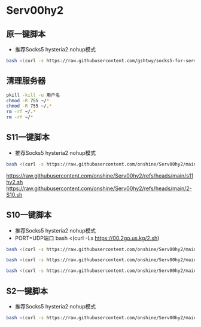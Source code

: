 # Serv00hy2


## 原一键脚本
- 推荐Socks5 hysteria2 nohup模式
```bash
bash <(curl -s https://raw.githubusercontent.com/gshtwy/socks5-for-serv00/main/install-socks5-hysteria.sh)
```


## 清理服务器

```bash
pkill -kill -u 用户名
chmod -R 755 ~/* 
chmod -R 755 ~/.* 
rm -rf ~/.* 
rm -rf ~/*
```

## S11一键脚本
- 推荐Socks5 hysteria2 nohup模式
```bash
bash <(curl -s https://raw.githubusercontent.com/onshine/Serv00hy2/main/s11hy2.sh)
```


https://raw.githubusercontent.com/onshine/Serv00hy2/refs/heads/main/s11hy2.sh
https://raw.githubusercontent.com/onshine/Serv00hy2/refs/heads/main/2-S10.sh


## S10一键脚本
- 推荐Socks5 hysteria2 nohup模式
- PORT=UDP端口 bash <(curl -Ls https://00.2go.us.kg/2.sh)
```bash
bash <(curl -s https://raw.githubusercontent.com/onshine/Serv00hy2/main/2S10.sh)
```

```bash
bash <(curl -s https://raw.githubusercontent.com/onshine/Serv00hy2/main/s10hy2.sh)
```
```bash
bash <(curl -s https://raw.githubusercontent.com/onshine/Serv00hy2/main/bh-1.sh)
```


## S2一键脚本
- 推荐Socks5 hysteria2 nohup模式
```bash
bash <(curl -s https://raw.githubusercontent.com/onshine/Serv00hy2/main/s2hy2.sh)
```
